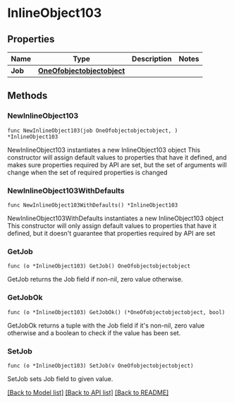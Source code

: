 # InlineObject103

## Properties

Name | Type | Description | Notes
------------ | ------------- | ------------- | -------------
**Job** | [**OneOfobjectobjectobject**](oneOf&lt;object,object,object&gt;.md) |  | 

## Methods

### NewInlineObject103

`func NewInlineObject103(job OneOfobjectobjectobject, ) *InlineObject103`

NewInlineObject103 instantiates a new InlineObject103 object
This constructor will assign default values to properties that have it defined,
and makes sure properties required by API are set, but the set of arguments
will change when the set of required properties is changed

### NewInlineObject103WithDefaults

`func NewInlineObject103WithDefaults() *InlineObject103`

NewInlineObject103WithDefaults instantiates a new InlineObject103 object
This constructor will only assign default values to properties that have it defined,
but it doesn't guarantee that properties required by API are set

### GetJob

`func (o *InlineObject103) GetJob() OneOfobjectobjectobject`

GetJob returns the Job field if non-nil, zero value otherwise.

### GetJobOk

`func (o *InlineObject103) GetJobOk() (*OneOfobjectobjectobject, bool)`

GetJobOk returns a tuple with the Job field if it's non-nil, zero value otherwise
and a boolean to check if the value has been set.

### SetJob

`func (o *InlineObject103) SetJob(v OneOfobjectobjectobject)`

SetJob sets Job field to given value.



[[Back to Model list]](../README.md#documentation-for-models) [[Back to API list]](../README.md#documentation-for-api-endpoints) [[Back to README]](../README.md)


